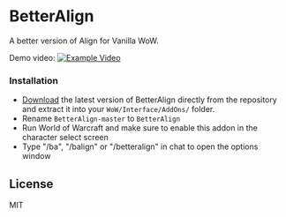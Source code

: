 # BetterAlign
A better version of Align for Vanilla WoW.

Demo video:
[![Example Video](https://img.youtube.com/vi/s5wJtyAavAQ/0.jpg)](https://www.youtube.com/watch?v=s5wJtyAavAQ)

### Installation

- [Download](https://github.com/DennisWG/BetterAlign/archive/master.zip) the latest version of BetterAlign directly from the repository and extract it into your `WoW/Interface/AddOns/` folder.
- Rename `BetterAlign-master` to `BetterAlign`
- Run World of Warcraft and make sure to enable this addon in the character select screen
- Type "/ba", "/balign" or "/betteralign" in chat to open the options window


License
----

MIT
